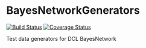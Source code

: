 # BayesNetworkGenerators

[![Build Status](https://travis-ci.org/qiubix/BayesNetworkGenerators.svg?branch=master)](https://travis-ci.org/qiubix/BayesNetworkGenerators)
[![Coverage Status](https://coveralls.io/repos/github/qiubix/BayesNetworkGenerators/badge.svg?branch=master)](https://coveralls.io/github/qiubix/BayesNetworkGenerators?branch=master)

Test data generators for DCL BayesNetwork
